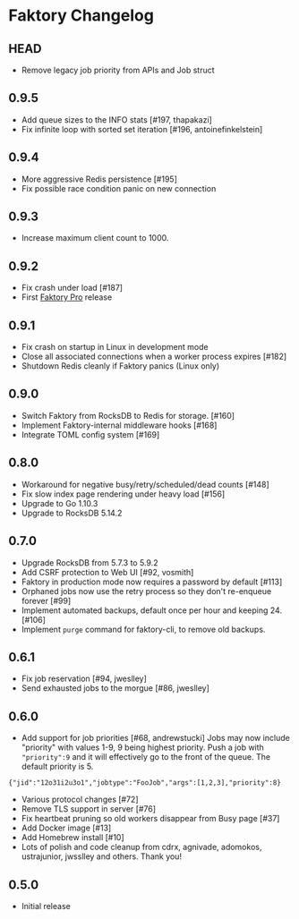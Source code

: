 # Faktory Changelog

## HEAD

- Remove legacy job priority from APIs and Job struct

## 0.9.5

- Add queue sizes to the INFO stats [#197, thapakazi]
- Fix infinite loop with sorted set iteration [#196, antoinefinkelstein]

## 0.9.4

- More aggressive Redis persistence [#195]
- Fix possible race condition panic on new connection

## 0.9.3

- Increase maximum client count to 1000.

## 0.9.2

- Fix crash under load [#187]
- First [Faktory Pro](https://contribsys.com/faktory) release

## 0.9.1

- Fix crash on startup in Linux in development mode
- Close all associated connections when a worker process expires [#182]
- Shutdown Redis cleanly if Faktory panics (Linux only)

## 0.9.0

- Switch Faktory from RocksDB to Redis for storage. [#160]
- Implement Faktory-internal middleware hooks [#168]
- Integrate TOML config system [#169]

## 0.8.0

- Workaround for negative busy/retry/scheduled/dead counts [#148]
- Fix slow index page rendering under heavy load [#156]
- Upgrade to Go 1.10.3
- Upgrade to RocksDB 5.14.2

## 0.7.0

- Upgrade RocksDB from 5.7.3 to 5.9.2
- Add CSRF protection to Web UI [#92, vosmith]
- Faktory in production mode now requires a password by default [#113]
- Orphaned jobs now use the retry process so they don't re-enqueue forever [#99]
- Implement automated backups, default once per hour and keeping 24. [#106]
- Implement `purge` command for faktory-cli, to remove old backups.

## 0.6.1

- Fix job reservation [#94, jweslley]
- Send exhausted jobs to the morgue [#86, jweslley]

## 0.6.0

- Add support for job priorities [#68, andrewstucki]
  Jobs may now include "priority" with values 1-9, 9 being
  highest priority.  Push a job with `"priority":9` and it will
  effectively go to the front of the queue.  The default priority is 5.
```
{"jid":"12o31i2u3o1","jobtype":"FooJob","args":[1,2,3],"priority":8}
```
- Various protocol changes [#72]
- Remove TLS support in server [#76]
- Fix heartbeat pruning so old workers disappear from Busy page [#37]
- Add Docker image [#13]
- Add Homebrew install [#10]
- Lots of polish and code cleanup from cdrx, agnivade, adomokos,
  ustrajunior, jwsslley and others.  Thank you!

## 0.5.0

- Initial release
